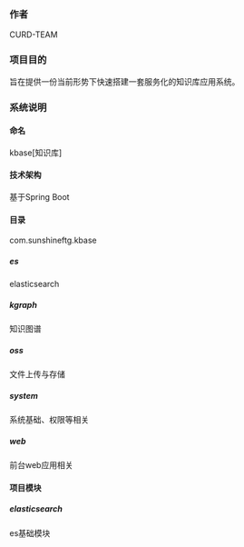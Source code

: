 ### 作者
CURD-TEAM

### 项目目的

旨在提供一份当前形势下快速搭建一套服务化的知识库应用系统。

### 系统说明
#### 命名
kbase[知识库]

#### 技术架构
基于Spring Boot

#### 目录
com.sunshineftg.kbase
##### es
elasticsearch
##### kgraph
知识图谱
##### oss
文件上传与存储
##### system
系统基础、权限等相关
##### web
前台web应用相关

#### 项目模块
##### elasticsearch
es基础模块

